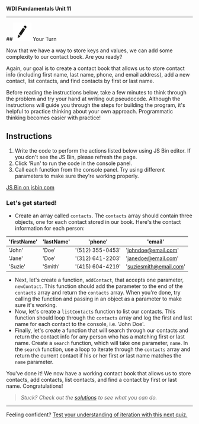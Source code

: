 **WDI Fundamentals Unit 11**

---

##![Your Turn](../assets/exercise.png) Your Turn

Now that we have a way to store keys and values, we can add some complexity to our contact book. Are you ready?

Again, our goal is to create a contact book that allows us to store contact info (including first name, last name, phone, and email address), add a new contact, list contacts, and find contacts by first or last name.

Before reading the instructions below, take a few minutes to think through the problem and try your hand at writing out pseudocode. Although the instructions will guide you through the steps for building the program, it's helpful to practice thinking about your own approach. Programmatic thinking becomes easier with practice!

## Instructions

1) Write the code to perform the actions listed below using JS Bin editor. If you don't see the JS Bin, please refresh the page.
2) Click 'Run' to run the code in the console panel.
3) Call each function from the console panel. Try using different parameters to make sure they're working properly.

<a class="jsbin-embed" href="http://jsbin.com/hotibob/embed?js&height600">JS Bin on jsbin.com</a><script src="http://static.jsbin.com/js/embed.min.js?3.39.19"></script>

### Let's get started!

* Create an array called `contacts`. The `contacts` array should contain three objects, one for each contact stored in our book. Here's the contact information for each person:

| 'firstName' |  'lastName' |  'phone'        |    'email'           |
|-            |-            |-                |-                     |
| 'John'      |   'Doe'     |'(512) 355-0453' |'johndoe@email.com'   |
| 'Jane'      |   'Doe'     |'(312) 641-2203' |'janedoe@email.com'   |
| 'Suzie'     |   'Smith'   |'(415) 604-4219' |'suziesmith@email.com'|

* Next, let's create a function, `addContact`, that accepts one parameter, `newContact`. This function should add the parameter to the end of the `contacts` array and return the `contacts` array. When you're done, try calling the function and passing in an object as a parameter to make sure it's working.
* Now, let's create a `listContacts` function to list our contacts. This function should loop through the `contacts` array and log the first and last name for each contact to the console, i.e. 'John Doe'.
* Finally, let's create a function that will search through our contacts and return the contact info for any person who has a matching first or last name. Create a `search` function, which will take one parameter, `name`. In the `search` function, use a loop to iterate through the `contacts` array and return the current contact if his or her first *or* last name matches the `name` parameter.

You've done it! We now have a working contact book that allows us to store contacts, add contacts, list contacts, and find a contact by first or last name. Congratulations!

> *Stuck? Check out the [solutions](../exercise-solutions.md) to see what you can do.*

---

Feeling confident? [Test your understanding of iteration with this next quiz.](09_quiz.md)
